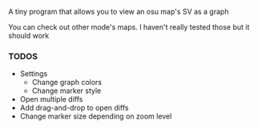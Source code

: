 A tiny program that allows you to view an osu map's SV as a graph

You can check out other mode's maps. I haven't really tested those but it should work


### TODOS
- Settings
    - Change graph colors
    - Change marker style
- Open multiple diffs
- Add drag-and-drop to open diffs
- Change marker size depending on zoom level
